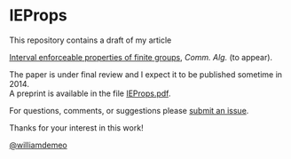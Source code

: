 IEProps
=======

This repository contains a draft of my article

[Interval enforceable properties of finite groups][], *Comm. Alg.* (to appear).

The paper is under final review and I expect it to be published sometime in 2014.  
A preprint is available in the file [IEProps.pdf][].

For questions, comments, or suggestions please [submit an issue][].

Thanks for your interest in this work!

[@williamdemeo](https://github.com/williamdemeo)

[Interval enforceable properties of finite groups]: https://github.com/williamdemeo/IEProps/raw/master/tex/IEProps.pdf
[IEProps.pdf]: https://github.com/williamdemeo/IEProps/raw/master/tex/IEProps.pdf
[submit an issue]: https://github.com/williamdemeo/Overalgebras/issues
